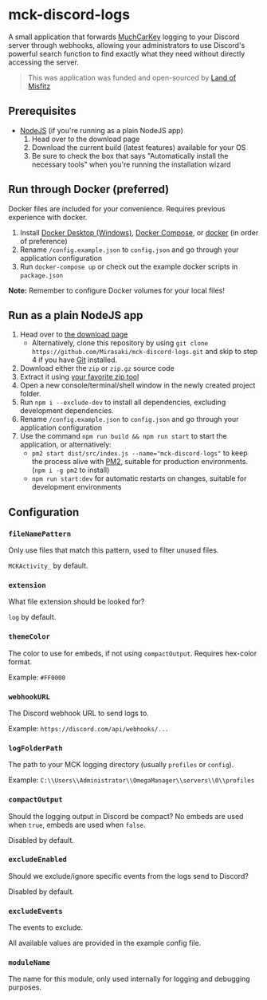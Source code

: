 # mck-discord-logs

A small application that forwards [MuchCarKey](https://steamcommunity.com/sharedfiles/filedetails/?id=2049002856) logging to your Discord server through webhooks, allowing your administrators to use Discord's powerful search function to find exactly what they need without directly accessing the server.

> This was application was funded and open-sourced by [Land of Misfitz](https://www.landofmisfitz.com/)

## Prerequisites

- [NodeJS](https://nodejs.org/en/download/ "Node official website") (if you're running as a plain NodeJS app)
    1) Head over to the download page
    2) Download the current build (latest features) available for your OS
    3) Be sure to check the box that says "Automatically install the necessary tools" when you're running the installation wizard

## Run through Docker (preferred)

Docker files are included for your convenience. Requires previous experience with docker.

1. Install [Docker Desktop (Windows)](https://www.docker.com/products/docker-desktop/), [Docker Compose](https://docs.docker.com/compose/), or [docker](https://www.docker.com/) (in order of preference)
2. Rename `/config.example.json` to `config.json` and go through your application configuration
3. Run `docker-compose up` or check out the example docker scripts in `package.json`

**Note:** Remember to configure Docker volumes for your local files!

## Run as a plain NodeJS app

1. Head over to [the download page](https://github.com/Mirasaki/mck-discord-logs/releases/)
    - Alternatively, clone this repository by using `git clone https://github.com/Mirasaki/mck-discord-logs.git` and skip to step 4 if you have [Git](https://git-scm.com/downloads "Git Download Section") installed.
2. Download either the `zip` or `zip.gz` source code
3. Extract it using [your favorite zip tool](https://www.rarlab.com/download.htm "It's WinRar, duh")
4. Open a new console/terminal/shell window in the newly created project folder.
5. Run `npm i --exclude-dev` to install all dependencies, excluding development dependencies.
6. Rename `/config.example.json` to `config.json` and go through your application configuration
7. Use the command `npm run build && npm run start` to start the application, or alternatively:
    - `pm2 start dist/src/index.js --name="mck-discord-logs"` to keep the process alive with [PM2](https://pm2.io/ "PM2 | Official Website"), suitable for production environments. (`npm i -g pm2` to install)
    - `npm run start:dev` for automatic restarts on changes, suitable for development environments

## Configuration

### `fileNamePattern`

Only use files that match this pattern, used to filter unused files.

`MCKActivity_` by default.

### `extension`

What file extension should be looked for?

`log` by default.

### `themeColor`

The color to use for embeds, if not using `compactOutput`. Requires hex-color format.

Example: `#FF0000`

### `webhookURL`

The Discord webhook URL to send logs to.

Example: `https://discord.com/api/webhooks/...`

### `logFolderPath`

The path to your MCK logging directory (usually `profiles` or `config`).

Example: `C:\\Users\\Administrator\\OmegaManager\\servers\\0\\profiles`

### `compactOutput`

Should the logging output in Discord be compact? No embeds are used when `true`, embeds are used when `false`.

Disabled by default.

### `excludeEnabled`

Should we exclude/ignore specific events from the logs send to Discord?

Disabled by default.

### `excludeEvents`

The events to exclude.

All available values are provided in the example config file.

### `moduleName`

The name for this module, only used internally for logging and debugging purposes.
